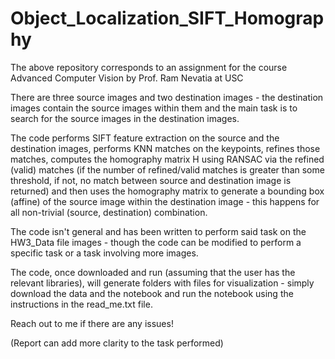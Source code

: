 # Object_Localization_SIFT_Homography

The above repository corresponds to an assignment for the course Advanced Computer Vision by Prof. Ram Nevatia at USC

There are three source images and two destination images - the destination images contain the source images within them and the main task is to search for the source images in the destination images.

The code performs SIFT feature extraction on the source and the destination images, performs KNN matches on the keypoints, refines those matches, computes the homography matrix H using RANSAC via the refined (valid) matches (if the number of refined/valid matches is greater than some threshold, if not, no match between source and destination image is returned) and then uses the homography matrix to generate a bounding box (affine) of the source image within the destination image - this happens for all non-trivial (source, destination) combination.

The code isn't general and has been written to perform said task on the HW3_Data file images - though the code can be modified to perform a specific task or a task involving more images.

The code, once downloaded and run (assuming that the user has the relevant libraries), will generate folders with files for visualization - simply download the data and the notebook and run the notebook using the instructions in the read_me.txt file.

Reach out to me if there are any issues!

(Report can add more clarity to the task performed)
